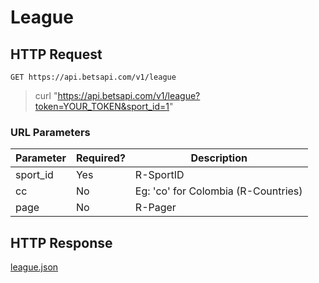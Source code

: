 # League

## HTTP Request

`GET https://api.betsapi.com/v1/league`

> curl "https://api.betsapi.com/v1/league?token=YOUR_TOKEN&sport_id=1"

### URL Parameters

Parameter | Required? | Description
--------- | ------- | -----------
sport_id | Yes | R-SportID
cc | No | Eg: 'co' for Colombia (R-Countries)
page | No | R-Pager

## HTTP Response

[league.json](../samples/league.json)